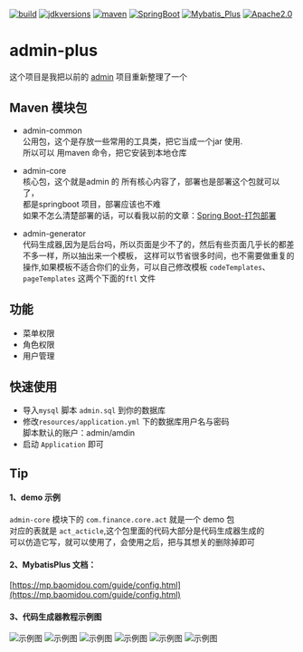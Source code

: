 [![build](https://img.shields.io/badge/build-passing-success.svg)]()
[![jdkversions](https://img.shields.io/badge/Java-1.8%2B-success.svg)]()
[![maven](https://img.shields.io/badge/Maven-V3.3.9-success.svg)]()
[![SpringBoot](https://img.shields.io/badge/SpringBoot-V2.1.0-success.svg)]()
[![Mybatis_Plus](https://img.shields.io/badge/Mybatis_Plus-V3.0.1-success.svg)]()
[![Apache2.0](https://img.shields.io/badge/Apache-2.0-success.svg)]()

# admin-plus
这个项目是我把以前的 [admin](https://github.com/rstyro/admin) 项目重新整理了一个

## Maven 模块包
+ admin-common     
公用包，这个是存放一些常用的工具类，把它当成一个jar 使用.  
所以可以 用maven 命令，把它安装到本地仓库
+ admin-core       
核心包，这个就是admin 的 所有核心内容了，部署也是部署这个包就可以了，  
都是springboot 项目，部署应该也不难  
如果不怎么清楚部署的话，可以看我以前的文章：[Spring Boot-打包部署](https://rstyro.github.io/blog/2017/09/20/Spring%20Boot%20(%E5%8D%81)%EF%BC%9A%E6%89%93%E5%8C%85%E9%83%A8%E7%BD%B2/)

+ admin-generator  
代码生成器,因为是后台吗，所以页面是少不了的，然后有些页面几乎长的都差不多一样，所以抽出来一个模板，
这样可以节省很多时间，也不需要做重复的操作,如果模板不适合你们的业务，可以自己修改模板
`codeTemplates`、`pageTemplates` 这两个下面的`ftl` 文件


## 功能
+ 菜单权限
+ 角色权限
+ 用户管理

## 快速使用
+ 导入`mysql` 脚本 `admin.sql` 到你的数据库
+ 修改`resources/application.yml` 下的数据库用户名与密码  
脚本默认的账户：admin/amdin
+ 启动 `Application` 即可

## Tip
#### 1、demo 示例
`admin-core` 模块下的 `com.finance.core.act` 就是一个 demo 包  
对应的表就是 `act_acticle`,这个包里面的代码大部分是代码生成器生成的  
可以仿造它写，就可以使用了，会使用之后，把与其想关的删除掉即可
#### 2、MybatisPlus 文档：  
[https://mp.baomidou.com/guide/config.html](https://mp.baomidou.com/guide/config.html)


#### 3、代码生成器教程示例图

![示例图](https://github.com/rstyro/admin-plus/blob/master/1.png)
![示例图](https://github.com/rstyro/admin-plus/blob/master/2.png)
![示例图](https://github.com/rstyro/admin-plus/blob/master/3.png)
![示例图](https://github.com/rstyro/admin-plus/blob/master/4.png)
![示例图](https://github.com/rstyro/admin-plus/blob/master/5.png)
![示例图](https://github.com/rstyro/admin-plus/blob/master/6.png)
